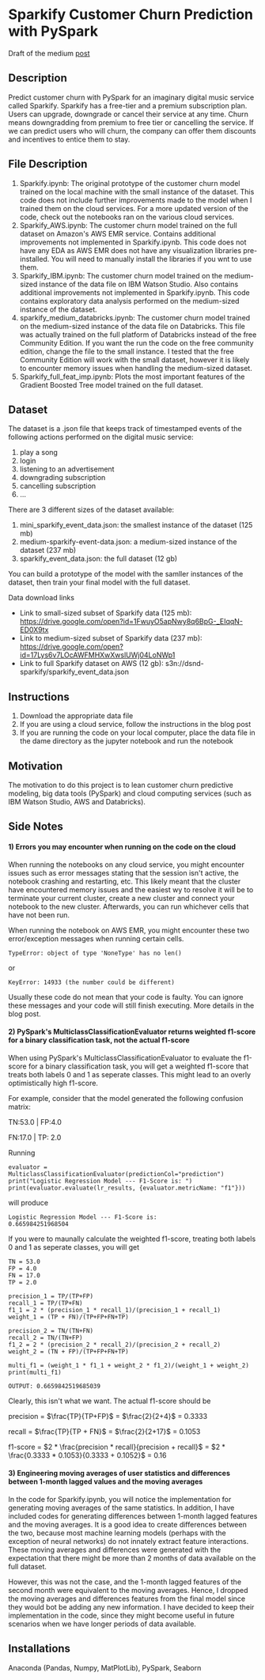 # Sparkify Customer Churn Prediction with PySpark

Draft of the medium [post](https://medium.com/@joshxinjielee/customer-churn-prediction-with-pyspark-on-ibm-watson-studio-aws-and-databricks-de57a2ffb25b)

## Description
Predict customer churn with PySpark for an imaginary digital music service called Sparkify. Sparkify has a free-tier and a premium subscription plan. Users can upgrade, downgrade or cancel their service at any time. Churn means downgradding from premium to free tier or cancelling the service. If we can predict users who will churn, the company can offer them discounts and incentives to entice them to stay.

## File Description
1. Sparkify.ipynb: The original prototype of the customer churn model trained on the local machine with the small instance of the dataset. This code does not include further improvements made to the model when I trained them on the cloud services. For a more updated version of the code, check out the notebooks ran on the various cloud services.
2. Sparkify_AWS.ipynb: The customer churn model trained on the full dataset on Amazon's AWS EMR service. Contains additional improvements not implemented in Sparkify.ipynb. This code does not have any EDA as AWS EMR does not have any visualization libraries pre-installed. You will need to manually install the libraries if you wnt to use them.
3. Sparkify_IBM.ipynb: The customer churn model trained on the medium-sized instance of the data file on IBM Watson Studio. Also contains additional improvements not implemented in Sparkify.ipynb. This code contains exploratory data analysis performed on the medium-sized instance of the dataset.
4. sparkify_medium_databricks.ipynb: The customer churn model trained on the medium-sized instance of the data file on Databricks. This file was actually trained on the full platform of Databricks instead of the free Community Edition. If you want the run the code on the free community edition, change the file to the small instance. I tested that the free Community Edition will work with the small dataset, however it is likely to encounter memory issues when handling the medium-sized dataset.
5. Sparkify_full_feat_imp.ipynb: Plots the most important features of the Gradient Boosted Tree model trained on the full dataset.

## Dataset
The dataset is a .json file that keeps track of timestamped events of the following actions performed on the digital music service:
1. play a song
2. login
3. listening to an advertisement
4. downgrading subscription
5. cancelling subscription
6. ...

There are 3 different sizes of the dataset available:
1. mini_sparkify_event_data.json: the smallest instance of the dataset (125 mb)
2. medium-sparkify-event-data.json: a medium-sized instance of the dataset (237 mb)
3. sparkify_event_data.json: the full dataset (12 gb)

You can build a prototype of the model with the samller instances of the dataset, then train your final model with the full dataset.

Data download links
* Link to small-sized subset of Sparkify data (125 mb): https://drive.google.com/open?id=1FwuyO5apNwy8q6BpG-_EIqqN-ED0X9tx
* Link to medium-sized subset of Sparkify data (237 mb): https://drive.google.com/open?id=17Lys6v7LOcAWFMHXwXwslUWj04LoNWp1
* Link to full Sparkify dataset on AWS (12 gb): s3n://dsnd-sparkify/sparkify_event_data.json

## Instructions
1. Download the appropriate data file
2. If you are using a cloud service, follow the instructions in the blog post
3. If you are running the code on your local computer, place the data file in the dame directory as the jupyter notebook and run the notebook

## Motivation
The motivation to do this project is to lean customer churn predictive modeling, big data tools (PySpark) and cloud computing services (such as IBM Watson Studio, AWS and Databricks).

## Side Notes
#### 1) Errors you may encounter when running on the code on the cloud
When running the notebooks on any cloud service, you might encounter issues such as error messages stating that the session isn't active, the notebook crashing and restarting, etc. This likely meant that the cluster have encountered memory issues and the easiest wy to resolve it will be to terminate your current cluster, create a new cluster and connect your notebook to the new cluster. Afterwards, you can run whichever cells that have not been run.

When running the notebook on AWS EMR, you might encounter these two error/exception messages when running certain cells.
```
TypeError: object of type 'NoneType' has no len()
```
or
```
KeyError: 14933 (the number could be different)
```
Usually these code do not mean that your code is faulty. You can ignore these messages and your code will still finish executing. More details in the blog post.

#### 2) PySpark's MulticlassClassificationEvaluator returns weighted f1-score for a binary classification task, not the actual f1-score
When using PySpark's MulticlassClassificationEvaluator to evaluate the f1-score for a binary classification task, you will get a weighted f1-score that treats both labels 0 and 1 as seperate classes. This might lead to an overly optimistically high f1-score.

For example, consider that the model generated the following confusion matrix:

TN:53.0 | FP:4.0

FN:17.0 | TP: 2.0

Running
```
evaluator = MulticlassClassificationEvaluator(predictionCol="prediction")
print("Logistic Regression Model --- F1-Score is: ")
print(evaluator.evaluate(lr_results, {evaluator.metricName: "f1"}))
```
will produce
```
Logistic Regression Model --- F1-Score is: 
0.665984251968504
```
If you were to maunally calculate the weighted f1-score, treating both labels 0 and 1 as seperate classes, you will get
```
TN = 53.0
FP = 4.0
FN = 17.0
TP = 2.0

precision_1 = TP/(TP+FP)
recall_1 = TP/(TP+FN)
f1_1 = 2 * (precision_1 * recall_1)/(precision_1 + recall_1)
weight_1 = (TP + FN)/(TP+FP+FN+TP)

precision_2 = TN/(TN+FN)
recall_2 = TN/(TN+FP)
f1_2 = 2 * (precision_2 * recall_2)/(precision_2 + recall_2)
weight_2 = (TN + FP)/(TP+FP+FN+TP)

multi_f1 = (weight_1 * f1_1 + weight_2 * f1_2)/(weight_1 + weight_2)
print(multi_f1)

OUTPUT: 0.6659842519685039
```

Clearly, this isn't what we want. The actual f1-score should be

precision = $\frac{TP}{TP+FP}$ = $\frac{2}{2+4}$ = $0.3333$

recall = $\frac{TP}{TP + FN}$ = $\frac{2}{2+17}$ = $0.1053$

f1-score = $2 * \frac{precision * recall}{precision + recall}$ = $2 * \frac{0.3333 * 0.1053}{0.3333 + 0.1052}$ = 0.16

#### 3) Engineering moving averages of user statistics and differences between 1-month lagged values and the moving averages
In the code for Sparkify.ipynb, you will notice the implementation for generating moving averages of the same statistics. In addition, I have included codes for generating differences between 1-month lagged features and the moving averages. It is a good idea to create differences between the two, because most machine learning models (perhaps with the exception of neural networks) do not innately extract feature interactions. These moving averages and differences were generated with the expectation that there might be more than 2 months of data available on the full dataset.

However, this was not the case, and the 1-month lagged features of the second month were equivalent to the moving averages. Hence, I dropped the moving averages and differences features from the final model since they would bot be adding any new information.
I have decided to keep their implementation in the code, since they might become useful in future scenarios when we have longer periods of data available.

## Installations
Anaconda (Pandas, Numpy, MatPlotLib), PySpark, Seaborn

